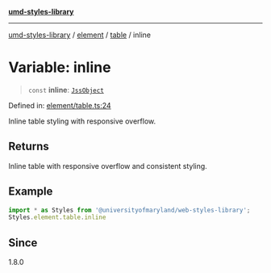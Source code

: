 [**umd-styles-library**](../../../../README.md)

***

[umd-styles-library](../../../../modules.md) / [element](../../../README.md) / [table](../README.md) / inline

# Variable: inline

> `const` **inline**: [`JssObject`](../../../../utilities/namespaces/transform/type-aliases/JssObject.md)

Defined in: [element/table.ts:24](https://github.com/UMD-Digital/design-system/blob/8021d9898368f604bce452fe4dde6fae3a0578fd/packages/styles/source/element/table.ts#L24)

Inline table styling with responsive overflow.

## Returns

Inline table with responsive overflow and consistent styling.

## Example

```typescript
import * as Styles from '@universityofmaryland/web-styles-library';
Styles.element.table.inline
```

## Since

1.8.0
